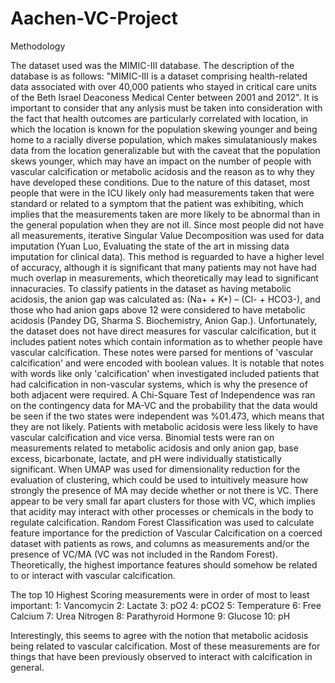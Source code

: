 # Aachen-VC-Project

Methodology

  The dataset used was the MIMIC-III database. The description of the database is as follows: "MIMIC-III is a dataset comprising health-related data associated with over 40,000 patients who stayed in critical care units of the Beth Israel Deaconess Medical Center between 2001 and 2012". It is important to consider that any anlysis must be taken into consideration with the fact that health outcomes are particularly correlated with location, in which the location is known for the population skewing younger and being home to a racially diverse population, which makes simulataniously makes data from the location generalizable but with the caveat that the population skews younger, which may have an impact on the number of people with vascular calcification or metabolic acidosis and the reason as to why they have developed these conditions.
  Due to the nature of this dataset, most people that were in the ICU likely only had measurements taken that were standard or related to a symptom that the patient was exhibiting, which implies that the measurements taken are more likely to be abnormal than in the general population when they are not ill. Since most people did not have all measurements, iterative Singular Value Decomposition was used for data imputation (Yuan Luo, Evaluating the state of the art in missing data imputation for clinical data). This method is reguarded to have a higher level of accuracy, although it is significant that many patients may not have had much overlap in measurements, which theoretically may lead to significant innacuracies.
  To classify patients in the dataset as having metabolic acidosis, the anion gap was calculated as: (Na+ + K+) – (Cl- + HCO3-), and those who had anion gaps above 12 were considered to have metabolic acidosis (Pandey DG, Sharma S. Biochemistry, Anion Gap.). Unfortunately, the dataset does not have direct measures for vascular calcification, but it includes patient notes which contain information as to whether people have vascular calcification. These notes were parsed for mentions of 'vascular calcification' and were encoded with boolean values. It is notable that notes with words like only 'calcification' when investigated included patients that had calcification in non-vascular systems, which is why the presence of both adjacent were required.
  A Chi-Square Test of Independence was ran on the contingency data for MA-VC and the probability that the data would be seen if the two states were independent was %01.473, which means that they are not likely. Patients with metabolic acidosis were less likely to have vascular calcification and vice versa.
  Binomial tests were ran on measurements related to metabolic acidosis and only anion gap, base excess, bicarbonate, lactate, and pH were individually statistically significant.
  When UMAP was used for dimensionality reduction for the evaluation of clustering, which could be used to intuitively measure how strongly the presence of MA may decide whether or not there is VC. There appear to be very small far apart clusters for those with VC, which implies that acidity may interact with other processes or chemicals in the body to regulate calcification.
  Random Forest Classification was used to calculate feature importance for the prediction of Vascular Calcification on a coerced dataset with patients as rows, and columns as measurements and/or the presence of VC/MA (VC was not included in the Random Forest). Theoretically, the highest importance features should somehow be related to or interact with vascular calcification.

The top 10 Highest Scoring measurements were in order of most to least important:
1: Vancomycin
2: Lactate
3: pO2
4: pCO2
5: Temperature
6: Free Calcium
7: Urea Nitrogen
8: Parathyroid Hormone
9: Glucose
10: pH

Interestingly, this seems to agree with the notion that metabolic acidosis being related to vascular calcification. Most of these measurements are for things that have been previously observed to interact with calcification in general.
